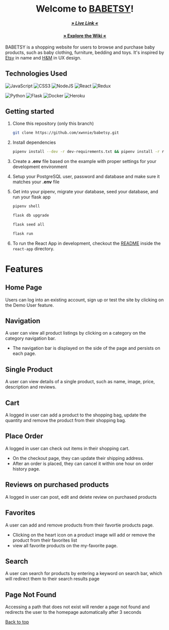 <h1 align= "center" dir="auto"> Welcome to <a href="https://babetsy.herokuapp.com/">BABETSY</a>! </h1> <a name="top"> </a>
<h5 align= "center" dir="auto">
   <a href="https://babetsy.herokuapp.com/">» Live Link «</a>
</h5>
<h4 align= "center" dir="auto">
  <a href="https://github.com/xwnnie/babetsy">» Explore the Wiki «</a>
</h4>

BABETSY is a shopping website for users to browse and purchase baby products, such as baby clothing, furniture, bedding and toys. It's inspired by [Etsy](https://www.etsy.com/) in name and [H&M](https://www2.hm.com/en_us/index.html) in UX design. 

## Technologies Used
![JavaScript](https://img.shields.io/badge/javascript-%23323330.svg?style=for-the-badge&logo=javascript&logoColor=%23F7DF1E)
![CSS3](https://img.shields.io/badge/css3-%231572B6.svg?style=for-the-badge&logo=css3&logoColor=white)
![NodeJS](https://img.shields.io/badge/node.js-6DA55F?style=for-the-badge&logo=node.js&logoColor=white)
![React](https://img.shields.io/badge/react-%2320232a.svg?style=for-the-badge&logo=react&logoColor=%2361DAFB)
![Redux](https://img.shields.io/badge/redux-%23593d88.svg?style=for-the-badge&logo=redux&logoColor=white)
</br>

![Python](https://img.shields.io/badge/python-3670A0?style=for-the-badge&logo=python&logoColor=ffdd54)
![Flask](https://img.shields.io/badge/flask-%23000.svg?style=for-the-badge&logo=flask&logoColor=white)
![Docker](https://img.shields.io/badge/docker-%230db7ed.svg?style=for-the-badge&logo=docker&logoColor=white)
![Heroku](https://img.shields.io/badge/heroku-%23430098.svg?style=for-the-badge&logo=heroku&logoColor=white)

## Getting started
1. Clone this repository (only this branch)

   ```bash
   git clone https://github.com/xwnnie/babetsy.git
   ```

2. Install dependencies

      ```bash
      pipenv install --dev -r dev-requirements.txt && pipenv install -r requirements.txt
      ```

3. Create a **.env** file based on the example with proper settings for your
   development environment
4. Setup your PostgreSQL user, password and database and make sure it matches your **.env** file

5. Get into your pipenv, migrate your database, seed your database, and run your flask app

   ```bash
   pipenv shell
   ```

   ```bash
   flask db upgrade
   ```

   ```bash
   flask seed all
   ```

   ```bash
   flask run
   ```

6. To run the React App in development, checkout the [README](./react-app/README.md) inside the `react-app` directory.


# Features
## Home Page
Users can log into an existing account, sign up or test the site by clicking on the Demo User feature.


## Navigation
A user can view all product listings by clicking on a category on the category navigation bar.
   * The navigation bar is displayed on the side of the page and persists on each page.

## Single Product
A user can view details of a single product, such as name, image, price, description and reviews.

## Cart
A logged in user can add a product to the shopping bag, update the quantity and remove the product from their shopping bag.


## Place Order
A logged in user can check out items in their shopping cart. 
   * On the checkout page, they can update their shipping address. 
   * After an order is placed, they can cancel it within one hour on order history page. 


## Reviews on purchased products
A logged in user can post, edit and delete review on purchased products


## Favorites
A user can add and remove products from their favortie products page.
   * Clicking on the heart icon on a product image will add or remove the product from their favorites list
   * view all favorite products on the my-favorite page.

## Search
A user can search for products by entering a keyword on search bar, which will redirect them to their search results page

## Page Not Found
Accessing a path that does not exist will render a page not found and redirects the user to the homepage automatically after 3 seconds



[Back to top](#top)

